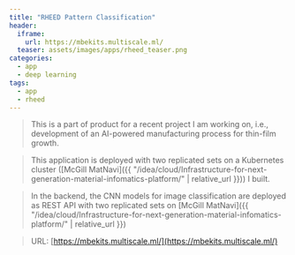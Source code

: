 ```yaml
---
title: "RHEED Pattern Classification"
header:
  iframe:
    url: https://mbekits.multiscale.ml/
  teaser: assets/images/apps/rheed_teaser.png
categories:
  - app
  - deep learning
tags:
  - app
  - rheed
---
```


> This is a part of product for a recent project I am working on, i.e., development of an AI-powered manufacturing process for thin-film growth.

> This application is deployed with two replicated sets on a Kubernetes cluster ([McGill MatNavi]({{ "/idea/cloud/Infrastructure-for-next-generation-material-infomatics-platform/" | relative_url }})) I built.

> In the backend, the CNN models for image classification are deployed as REST API with two replicated sets on [McGill MatNavi]({{ "/idea/cloud/Infrastructure-for-next-generation-material-infomatics-platform/" | relative_url }})

> URL: [https://mbekits.multiscale.ml/](https://mbekits.multiscale.ml/)
